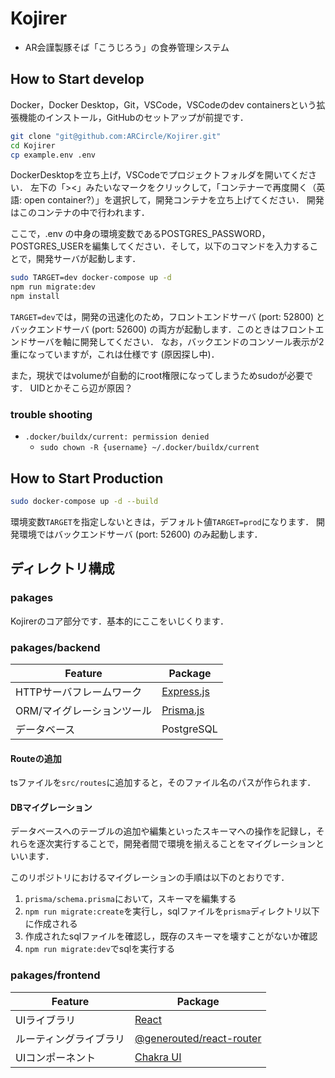 # Kojirer
- AR会謹製豚そば「こうじろう」の食券管理システム

## How to Start develop
Docker，Docker Desktop，Git，VSCode，VSCodeのdev containersという拡張機能のインストール，GitHubのセットアップが前提です．
```bash
git clone "git@github.com:ARCircle/Kojirer.git"
cd Kojirer
cp example.env .env
```
DockerDesktopを立ち上げ，VSCodeでプロジェクトフォルダを開いてください．
左下の「><」みたいなマークをクリックして，「コンテナーで再度開く（英語: open container?）」を選択して，開発コンテナを立ち上げてください．
開発はこのコンテナの中で行われます．

ここで，.env の中身の環境変数であるPOSTGRES_PASSWORD，POSTGRES_USERを編集してください．そして，以下のコマンドを入力することで，開発サーバが起動します．
```bash
sudo TARGET=dev docker-compose up -d
npm run migrate:dev
npm install
```

`TARGET=dev`では，開発の迅速化のため，フロントエンドサーバ (port: 52800) とバックエンドサーバ (port: 52600) の両方が起動します．このときはフロントエンドサーバを軸に開発してください．
なお，バックエンドのコンソール表示が2重になっていますが，これは仕様です (原因探し中)．

また，現状ではvolumeが自動的にroot権限になってしまうためsudoが必要です．
UIDとかそこら辺が原因？

### trouble shooting
- `.docker/buildx/current: permission denied`
    - `sudo chown -R {username} ~/.docker/buildx/current`


## How to Start Production
```bash
sudo docker-compose up -d --build
```

環境変数`TARGET`を指定しないときは，デフォルト値`TARGET=prod`になります．
開発環境ではバックエンドサーバ (port: 52600) のみ起動します．

## ディレクトリ構成
### pakages
Kojirerのコア部分です．基本的にここをいじくります．

### pakages/backend
| Feature | Package |
| -- | -- |
| HTTPサーバフレームワーク | [Express.js](https://expressjs.com/ja/) |
| ORM/マイグレーションツール | [Prisma.js](https://www.prisma.io/) |
| データベース | PostgreSQL |

#### Routeの追加
tsファイルを`src/routes`に追加すると，そのファイル名のパスが作られます．

#### DBマイグレーション
データベースへのテーブルの追加や編集といったスキーマへの操作を記録し，それらを逐次実行することで，開発者間で環境を揃えることをマイグレーションといいます．

このリポジトリにおけるマイグレーションの手順は以下のとおりです．
1. `prisma/schema.prisma`において，スキーマを編集する
2. `npm run migrate:create`を実行し，sqlファイルを`prisma`ディレクトリ以下に作成される
3. 作成されたsqlファイルを確認し，既存のスキーマを壊すことがないか確認
4. `npm run migrate:dev`でsqlを実行する

### pakages/frontend
| Feature | Package |
| -- | -- |
| UIライブラリ | [React](https://ja.react.dev/) |
| ルーティングライブラリ | [@generouted/react-router](https://github.com/oedotme/generouted) |
| UIコンポーネント | [Chakra UI](https://chakra-ui.com/) |
